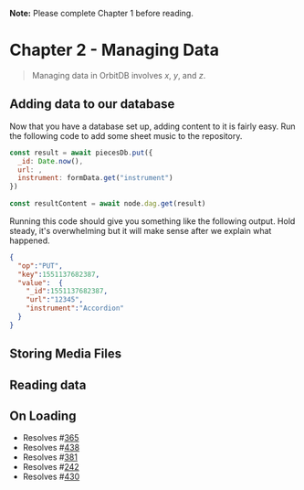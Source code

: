 **Note:** Please complete Chapter 1 before reading. 

# Chapter 2 - Managing Data

> Managing data in OrbitDB involves _x_, _y_, and _z_.

## Adding data to our database

Now that you have a database set up, adding content to it is fairly easy. Run the following code to add some sheet music to the repository.

```javascript
const result = await piecesDb.put({
  _id: Date.now(),
  url: ,
  instrument: formData.get("instrument")
})
                                                
const resultContent = await node.dag.get(result)
```

Running this code should give you something like the following output. Hold steady, it's overwhelming but it will make sense 
after we explain what happened.

```json
{
  "op":"PUT",
  "key":1551137682387,
  "value":  {
    "_id":1551137682387,
    "url":"12345",
    "instrument":"Accordion"
  }
}
```

## Storing Media Files

## Reading data

## On Loading

* Resolves #[365](https://github.com/orbitdb/orbit-db/issues/365) 
* Resolves #[438](https://github.com/orbitdb/orbit-db/issues/438)
* Resolves #[381](https://github.com/orbitdb/orbit-db/issues/381)
* Resolves #[242](https://github.com/orbitdb/orbit-db/issues/242)
* Resolves #[430](https://github.com/orbitdb/orbit-db/issues/430)
